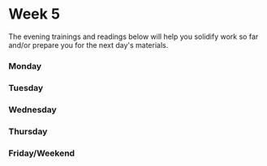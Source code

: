 # Week 5

The evening trainings and readings below will help you solidify work so far and/or prepare you for the next day's materials.

### Monday

### Tuesday

### Wednesday

### Thursday

### Friday/Weekend
